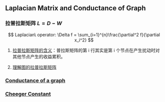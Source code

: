## Laplacian  Matrix and Conductance of Graph 

### 拉普拉斯矩阵 $L=D-W$

$$
Laplacian\ operator: \Delta f = \sum_{i=1}^{n}\frac{\partial^2 f}{\partial x_i^2}
$$

1. [拉普拉斯矩阵的含义](https://zhuanlan.zhihu.com/p/84649941)：普拉斯矩阵的第 i 行其实是第 i 个节点在产生扰动时对其他节点产生的收益累积。

2. [理解图的拉普拉斯矩阵](https://zhuanlan.zhihu.com/p/362416124)

### 

### [Conductance of a graph](https://en.wikipedia.org/wiki/Conductance_(graph)#:~:text=In%20graph%20theory%20the%20conductance,its%20counterpart%20in%20spectral%20geometry.)

### [Cheeger Constant](https://en.wikipedia.org/wiki/Cheeger_constant_(graph_theory))

